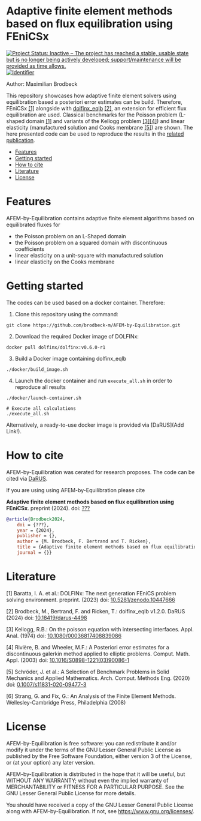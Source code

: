 # 
# <a name="section_base"></a> Adaptive finite element methods based on flux equilibration using FEniCSx
[![Project Status: Inactive – The project has reached a stable, usable state but is no longer being actively developed; support/maintenance will be provided as time allows.](https://www.repostatus.org/badges/latest/inactive.svg)](https://www.repostatus.org/#inactive) [![Identifier](https://img.shields.io/badge/doi-10.18419%2Fdarus--4479-d45815.svg)](https://doi.org/10.18419/darus-4479)

Author: Maximilian Brodbeck

This repository showcases how adaptive finite element solvers using equilibration based a posteriori error estimates can be build. Therefore, FEniCSx [[1]](#1) alongside with [dolfinx_eqlb](https://github.com/brodbeck-m/dolfinx_eqlb) [[2]](#2), an extension for efficient flux equilibration are used. Classical benchmarks for the Poisson problem (L-shaped domain [[1]](#1) and variants of the Kellogg problem [[3]](#3)[[4]](#4)) and linear elasticity (manufactured solution and Cooks membrane [[5]](#5)) are shown. The here presented code can be used to reproduce the results in the [related publication](???).

* [Features](#section_features)
* [Getting started](#section_getting-started)
* [How to cite](#section_how-to-cite)
* [Literature](#section_literature)
* [License](#section_license)

# <a id="section_features"></a> Features
AFEM-by-Equilibration contains adaptive finite element algorithms based on equilibrated fluxes for
- the Poisson problem on an L-Shaped domain
- the Poisson problem on a squared domain with discontinuous coefficients
- linear elasticity on a unit-square with manufactured solution
- linear elasticity on the Cooks membrane

# <a id="section_getting-started"></a> Getting started
The codes can be used based on a docker container. Therefore:

1. Clone this repository using the command:

```shell
git clone https://github.com/brodbeck-m/AFEM-by-Equilibration.git
```

2. Download the required Docker image of DOLFINx:

```shell
docker pull dolfinx/dolfinx:v0.6.0-r1
```

3. Build a Docker image containing dolfinx_eqlb

```shell
./docker/build_image.sh 
```

4. Launch the docker container and run ```execute_all.sh``` in order to reproduce all results

```shell
./docker/launch-container.sh

# Execute all calculations
./execute_all.sh
```

Alternatively, a ready-to-use docker image is provided via [DaRUS](Add Link!).

# <a id="section_how-to-cite"></a> How to cite
AFEM-by-Equilibration was cerated for research proposes. The code can be cited via [DaRUS](https://doi.org/10.18419/darus-4479).

If you are using using AFEM-by-Equilibration please cite

**Adaptive finite element methods based on flux equilibration using FEniCSx**. preprint (2024). doi: [???](https://doi.org/10.18419/darus-4498)
```bib
@article{Brodbeck2024,
    doi = {???},
    year = {2024},
    publisher = {},
    author = {M. Brodbeck, F. Bertrand and T. Ricken},
    title = {Adaptive finite element methods based on flux equilibration using FEniCSx},
    journal = {}}
```



# <a id="section_literature"></a> Literature
<a id="1">[1]</a> Baratta, I. A. et al.: DOLFINx: The next generation FEniCS problem solving environment. preprint. (2023) doi: [10.5281/zenodo.10447666](https://doi.org/10.5281/zenodo.10447666)

<a id="2">[2]</a> Brodbeck, M., Bertrand, F. and Ricken, T.: dolfinx_eqlb v1.2.0. DaRUS (2024) doi: [10.18419/darus-4498](https://doi.org/10.18419/darus-4498)

<a id="3">[3]</a> Kellogg, R.B.: On the poisson equation with intersecting interfaces. Appl. Anal. (1974) doi: [10.1080/00036817408839086](https://doi.org/10.1080/00036817408839086)

<a id="4">[4]</a> Rivière, B. and Wheeler, M.F.: A Posteriori error estimates for a discontinuous galerkin method applied to elliptic problems. Comput. Math. Appl. (2003) doi: [10.1016/S0898-1221(03)90086-1](https://doi.org/10.1016/S0898-1221(03)90086-1)

<a id="5">[5]</a> Schröder, J. et al.: A Selection of Benchmark Problems in Solid Mechanics and Applied Mathematics. Arch. Comput. Methods Eng. (2020) doi: [0.1007/s11831-020-09477-3](https://doi.org/10.1007/s11831-020-09477-3)

<a id="6">[6]</a> Strang, G. and Fix, G.: An Analysis of the Finite Element Methods. Wellesley-Cambridge Press, Philadelphia (2008) 

# <a id="section_license"></a> License
AFEM-by-Equilibration is free software: you can redistribute it and/or modify it
under the terms of the GNU Lesser General Public License as published
by the Free Software Foundation, either version 3 of the License, or
(at your option) any later version.

AFEM-by-Equilibration is distributed in the hope that it will be useful, but
WITHOUT ANY WARRANTY; without even the implied warranty of
MERCHANTABILITY or FITNESS FOR A PARTICULAR PURPOSE. See the GNU
Lesser General Public License for more details.

You should have received a copy of the GNU Lesser General Public License along with AFEM-by-Equilibration. 
If not, see <https://www.gnu.org/licenses/>.
